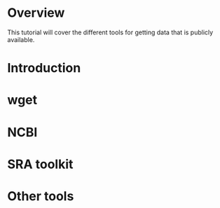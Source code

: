 # Overview # 
This tutorial will cover the different tools for getting data that is publicly available.

# Introduction #

# wget #

# NCBI #

# SRA toolkit #

# Other tools #

